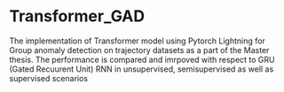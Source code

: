 # Transformer_GAD


The implementation of Transformer model using Pytorch Lightning for Group anomaly detection on trajectory datasets as a part of the Master thesis. The performance is compared and imrpoved with respect to GRU (Gated Recuurent Unit) RNN in unsupervised, semisupervised as well as supervised scenarios
